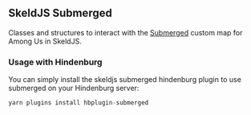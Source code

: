 ## SkeldJS Submerged

Classes and structures to interact with the [Submerged](https://github.com/SubmergedAmongUs/Submerged/) custom map for Among Us in SkeldJS.

### Usage with Hindenburg
You can simply install the skeldjs submerged hindenburg plugin to use submerged on your Hindenburg server:
```ts
yarn plugins install hbplugin-submerged
```
